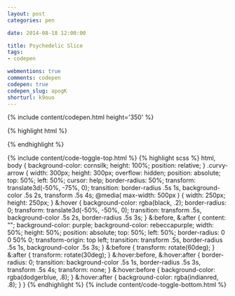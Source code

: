 ```yaml
---
layout: post
categories: pen

date: 2014-08-18 12:00:00

title: Psychedelic Slice
tags:
- codepen

webmentions: true
comments: codepen
codepen: true
codepen_slug: apogK
shorturl: k9ouo
---
```



{% include content/codepen.html height='350' %}

{% highlight html %}
<div class="curvy-arrow"></div>
{% endhighlight %}

{% include content/code-toggle-top.html %}
{% highlight scss %}
html,
body {
    background-color: cornsilk;
    height: 100%;
    position: relative;
}
.curvy-arrow {
    width:  300px;
    height: 300px;
    overflow: hidden;
    position: absolute;
    top:  50%;
    left: 50%;
    cursor: help;
    border-radius: 50%;
    transform: translate3d(-50%, -75%, 0);
    transition: border-radius .5s 1s,
                background-color .5s 2s,
                transform .5s 4s;
    @media( max-width: 500px ) {
        width:  250px;
        height: 250px;
    }
    &:hover {
        background-color: rgba(black, .2);
        border-radius: 0;
        transform: translate3d(-50%, -50%, 0);
        transition: transform .5s,
                    background-color .5s 2s,
                    border-radius .5s 3s;
    }
    &:before,
    &:after {
        content: "";
        background-color: purple;
        background-color: rebeccapurple;
        width:  50%;
        height: 50%;
        position: absolute;
        top:  50%;
        left: 50%;
        border-radius: 0 0 50% 0;
        transform-origin: top left;
        transition: transform .5s,
                    border-radius .5s 1s,
                    background-color .5s 3s;
    }
    &:before {
        transform: rotate(60deg);
    }
    &:after {
        transform: rotate(30deg);
    }
    &:hover:before,
    &:hover:after {
        border-radius: 0;
        transition: background-color .5s 1s,
                    border-radius .5s 3s,
                    transform .5s 4s;
        transform: none;
    }
    &:hover:before {
        background-color: rgba(dodgerblue, .8);
    }
    &:hover:after {
        background-color: rgba(indianred, .8);
    }
}
{% endhighlight %}
{% include content/code-toggle-bottom.html %}
